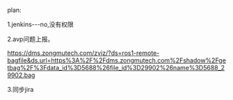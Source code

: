 plan:

1.jenkins---no,没有权限

2.avp问题上报。

https://dms.zongmutech.com/zviz/?ds=ros1-remote-bagfile&ds.url=https%3A%2F%2Fdms.zongmutech.com%2Fshadow%2Fgetbag%2F%3Fdata_id%3D5688%26file_id%3D29902%26name%3D5688_29902.bag

3.同步jira